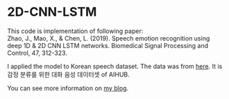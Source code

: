 # 2D-CNN-LSTM

This code is implementation of following paper:\
Zhao, J., Mao, X., & Chen, L. (2019). Speech emotion recognition using deep 1D & 2D CNN LSTM networks. Biomedical Signal Processing and Control, 47, 312-323.

I applied the model to Korean speech dataset. The data was from [here][link]. It is 감정 분류를 위한 대화 음성 데이터셋 of AIHUB.

[link]: https://aihub.or.kr/keti_data_board/language_intelligence

You can see more information on [my blog][my-blog].

[my-blog]: https://buaaaaang.github.io/machinelearning/2021/05/07/2D-CNN-LSTM.html
